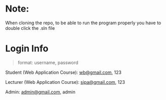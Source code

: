 <h1>Note:</h1>

When cloning the repo, to be able to run the program properly you have to double click the .sln file

<h1>Login Info</h1>

> format: username, password

Student (Web Application Course): wb@gmail.com, 123

Lecturer (Web Application Course): sipa@gmail.com, 123

Admin: admin@gmail.com, admin
